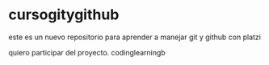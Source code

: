 # cursogitygithub
este es un nuevo repositorio para aprender a manejar git y github con platzi

quiero participar del proyecto. codinglearningb

